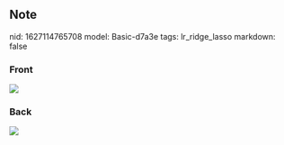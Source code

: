 ## Note
nid: 1627114765708
model: Basic-d7a3e
tags: lr_ridge_lasso
markdown: false

### Front
<img src="paste-c39d61a9e68df392a8cfa25db32a1efd1e09a6b3.jpg">

### Back
<img src="paste-50b10fc5d04b57f7792a3b57c500782e6e5951ad.jpg">
